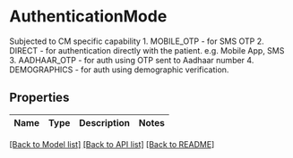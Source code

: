 # AuthenticationMode

Subjected to CM specific capability  1. MOBILE_OTP - for SMS OTP  2. DIRECT - for authentication directly with the patient. e.g. Mobile App, SMS  3. AADHAAR_OTP - for auth using OTP sent to Aadhaar number  4. DEMOGRAPHICS - for auth using demographic verification. 

## Properties

Name | Type | Description | Notes
------------ | ------------- | ------------- | -------------

[[Back to Model list]](../README.md#documentation-for-models) [[Back to API list]](../README.md#documentation-for-api-endpoints) [[Back to README]](../README.md)


